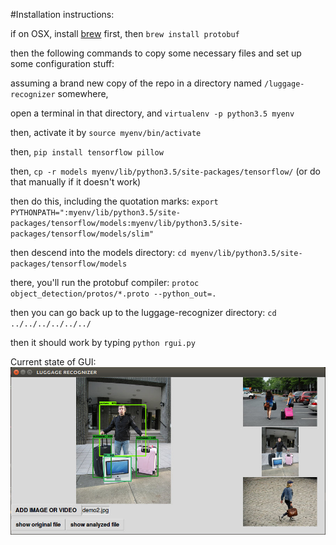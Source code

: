 #Installation instructions:

if on OSX, install [brew](http://brew.sh "brew for mac") first, then ```brew install protobuf```

then the following commands to copy some necessary files and set up some configuration stuff:

assuming a brand new copy of the repo in a directory named ```/luggage-recognizer``` somewhere,

open a terminal in that directory, and ```virtualenv -p python3.5 myenv```

then, activate it by ```source myenv/bin/activate```

then, ```pip install tensorflow pillow```

then, ```cp -r models myenv/lib/python3.5/site-packages/tensorflow/``` (or do that manually if it doesn't work)

then do this, including the quotation marks: ```export PYTHONPATH=":myenv/lib/python3.5/site-packages/tensorflow/models:myenv/lib/python3.5/site-packages/tensorflow/models/slim"```

then descend into the models directory: ```cd myenv/lib/python3.5/site-packages/tensorflow/models```

there, you'll run the protobuf compiler: ```protoc object_detection/protos/*.proto --python_out=.```

then you can go back up to the luggage-recognizer directory: ```cd ../../../../../../```

then it should work by typing ```python rgui.py```

Current state of GUI:![Alt](gui-wimage.jpg?raw=true "screenshot")